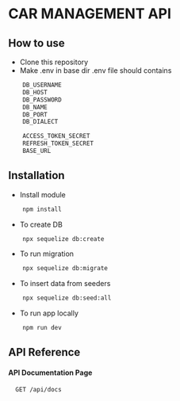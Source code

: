 
# CAR MANAGEMENT API


## How to use

- Clone this repository
- Make .env in base dir
.env file should contains
```bash
    DB_USERNAME
    DB_HOST
    DB_PASSWORD
    DB_NAME
    DB_PORT
    DB_DIALECT

    ACCESS_TOKEN_SECRET
    REFRESH_TOKEN_SECRET
    BASE_URL
```
## Installation

- Install module
```bash
    npm install
```
- To create DB
```bash
    npx sequelize db:create
```
- To run migration
```bash
    npx sequelize db:migrate
```
- To insert data from seeders
```bash
    npx sequelize db:seed:all
```
- To run app locally
```bash
    npm run dev
```

## API Reference

#### API Documentation Page

```http
  GET /api/docs
```

